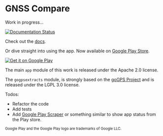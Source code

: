 # GNSS Compare

Work in progress...

[![Documentation Status](https://readthedocs.org/projects/gnss-compare/badge/?version=latest)](https://gnss-compare.readthedocs.io/en/latest/?badge=latest)

Check out the [docs](https://gnss-compare.readthedocs.io).

Or dive straight into using the app. Now available on [Google Play Store](https://play.google.com/store/apps/details?id=com.galfins.gnss_compare).

[![Get it on Google Play](https://play.google.com/intl/en_us/badges/images/generic/en_badge_web_generic.png)](https://play.google.com/store/apps/details?id=com.galfins.gnss_compare&pcampaignid=MKT-Other-global-all-co-prtnr-py-PartBadge-Mar2515-1)

The main ``app`` module of this work is released under the Apache 2.0 license.

The ``gogpsextracts`` module, is strongly based on the [goGPS Project](https://github.com/goGPS-Project/) and is released under the LGPL 3.0 license.

Todos:
- Refactor the code 
- Add tests
- Add [Google Play Scraper](https://github.com/facundoolano/google-play-scraper) or something similar to show app status from the Play store. 

<sup>Google Play and the Google Play logo are trademarks of Google LLC.</sup>
